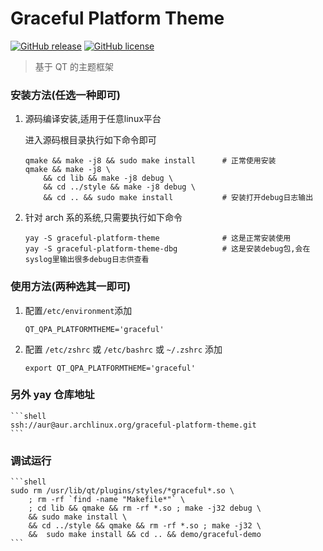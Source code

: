 # Graceful Platform Theme
[![GitHub release](https://img.shields.io/github/release/graceful-linux/graceful-platform-theme.svg)](https://github.com/graceful-linux/graceful-platform-theme/releases)
[![GitHub license](https://img.shields.io/github/license/graceful-linux/graceful-platform-theme.svg)](https://github.com/graceful-linux/graceful-platform-theme/blob/graceful-platform-theme/LICENSE)

> 基于 QT 的主题框架

### 安装方法(任选一种即可)

1. 源码编译安装,适用于任意linux平台

    进入源码根目录执行如下命令即可
    ```shell
    qmake && make -j8 && sudo make install      # 正常使用安装
    qmake && make -j8 \
        && cd lib && make -j8 debug \
        && cd ../style && make -j8 debug \
        && cd .. && sudo make install           # 安装打开debug日志输出
    ```

2. 针对 arch 系的系统,只需要执行如下命令

    ```shell
    yay -S graceful-platform-theme              # 这是正常安装使用
    yay -S graceful-platform-theme-dbg          # 这是安装debug包,会在syslog里输出很多debug日志供查看
    ```


### 使用方法(两种选其一即可)

1. 配置`/etc/environment`添加

    ```shell
    QT_QPA_PLATFORMTHEME='graceful'
    ```

2. 配置 `/etc/zshrc` 或 `/etc/bashrc` 或 `~/.zshrc` 添加

    ```shell
    export QT_QPA_PLATFORMTHEME='graceful'
    ```

### 另外 yay 仓库地址 

    ```shell
    ssh://aur@aur.archlinux.org/graceful-platform-theme.git
    ```


### 调试运行

    ```shell
    sudo rm /usr/lib/qt/plugins/styles/*graceful*.so \
        ; rm -rf `find -name "Makefile*"` \
        ; cd lib && qmake && rm -rf *.so ; make -j32 debug \
        && sudo make install \
        && cd ../style && qmake && rm -rf *.so ; make -j32 \
        &&  sudo make install && cd .. && demo/graceful-demo
    ```
